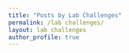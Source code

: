 ```yaml
---
title: "Posts by Lab Challenges"
permalink: /lab challenges/
layout: lab challenges
author_profile: true
---
```

